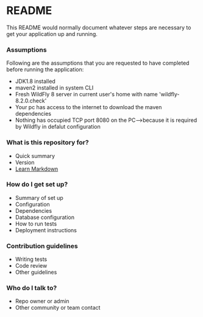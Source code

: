 # README #

This README would normally document whatever steps are necessary to get your application up and running.
### Assumptions ###
Following are the assumptions that you are requested to have completed before running the application:
* JDK1.8 installed
* maven2 installed in system CLI
* Fresh WildFly 8 server in current user's home with name 'wildfly-8.2.0.check'
* Your pc has access to the internet to download the maven dependencies
* Nothing has occupied TCP port 8080 on the PC-->because it is required by Wildfly in defalut configuration
### What is this repository for? ###

* Quick summary
* Version
* [Learn Markdown](https://bitbucket.org/tutorials/markdowndemo)

### How do I get set up? ###

* Summary of set up
* Configuration
* Dependencies
* Database configuration
* How to run tests
* Deployment instructions

### Contribution guidelines ###

* Writing tests
* Code review
* Other guidelines

### Who do I talk to? ###

* Repo owner or admin
* Other community or team contact
